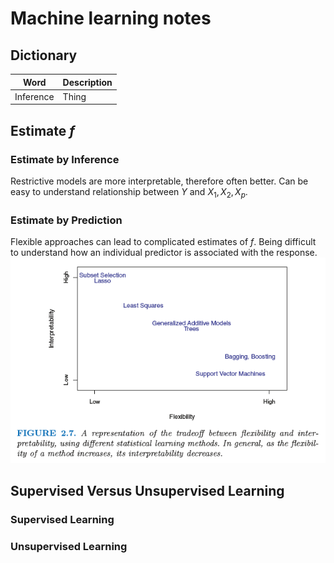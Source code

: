 # Machine learning notes

## Dictionary
Word | Description
------- | -------
Inference | Thing
## Estimate $f$
### Estimate by Inference
Restrictive models are more interpretable, therefore often better.
Can be easy to understand relationship between $Y$ and $X_1,X_2,X_p$.
### Estimate by Prediction
Flexible approaches can lead to complicated estimates of $f$. Being difficult to understand how an individual predictor is associated with the response.
![Tradeoff between Flexibility and interperability](/tradeoff_flex_interperability.png)

## Supervised Versus Unsupervised Learning
### Supervised Learning

### Unsupervised Learning